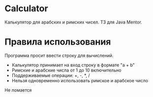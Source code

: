 # Calculator
Калькулятор для арабских и римских чисел. ТЗ для Java Mentor.
# Правила использования
Программа просит ввести строку для вычислений. 
- Калькулятор принимает на вход строку в формате "a + b"
- Римские и арабские числа от 1 до 10 включительно
- Поддерживаемые операции: +, -, *, /
- Нельзя одновременно использовать римское и арабское число

Не ломается
